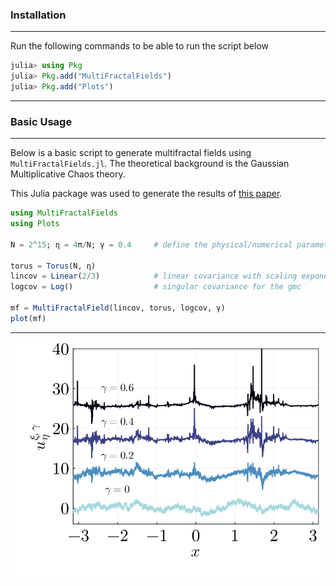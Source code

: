 ### Installation
---
Run the following commands to be able to run the script below
```julia
julia> using Pkg
julia> Pkg.add("MultiFractalFields")
julia> Pkg.add("Plots")
```
---
### Basic Usage
---
Below is a basic script to generate multifractal fields using `MultiFractalFields.jl`. The theoretical background is the Gaussian Multiplicative Chaos theory.

This Julia package was used to generate the results of [this paper](https://arxiv.org/pdf/2305.09839.pdf).

```julia
using MultiFractalFields
using Plots

N = 2^15; η = 4π/N; γ = 0.4     # define the physical/numerical parameters

torus = Torus(N, η)
lincov = Linear(2/3)            # linear covariance with scaling exponent 2/3 
logcov = Log()                  # singular covariance for the gmc

mf = MultiFractalField(lincov, torus, logcov, γ)
plot(mf)
```
---
![fields](./assets/fig1c.png)

